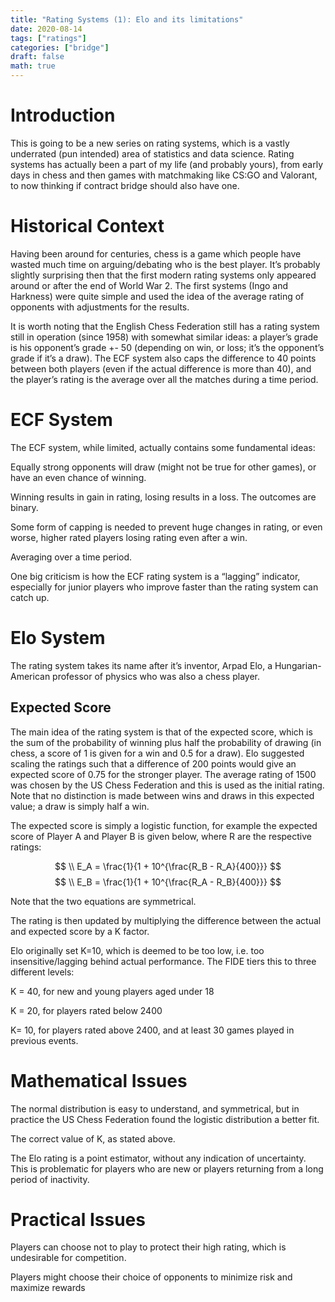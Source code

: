 ```yaml
---
title: "Rating Systems (1): Elo and its limitations"
date: 2020-08-14
tags: ["ratings"]
categories: ["bridge"]
draft: false
math: true
---
```


# Introduction
This is going to be a new series on rating systems, which is a vastly underrated (pun intended) area of statistics and data science. Rating systems has actually been a part of my life (and probably yours), from early days in chess and then games with matchmaking like CS:GO and Valorant, to now thinking if contract bridge should also have one.

# Historical Context
Having been around for centuries, chess is a game which people have wasted much time on arguing/debating who is the best player. It’s probably slightly surprising then that the first modern rating systems only appeared around or after the end of World War 2. The first systems (Ingo and Harkness) were quite simple and used the idea of the average rating of opponents with adjustments for the results.

It is worth noting that the English Chess Federation still has a rating system still in operation (since 1958) with somewhat similar ideas: a player’s grade is his opponent’s grade +- 50 (depending on win, or loss; it’s the opponent’s grade if it’s a draw). The ECF system also caps the difference to 40 points between both players (even if the actual difference is more than 40), and the player’s rating is the average over all the matches during a time period.

# ECF System
The ECF system, while limited, actually contains some fundamental ideas:

Equally strong opponents will draw (might not be true for other games), or have an even chance of winning.

Winning results in gain in rating, losing results in a loss. The outcomes are binary.

Some form of capping is needed to prevent huge changes in rating, or even worse, higher rated players losing rating even after a win.

Averaging over a time period.

One big criticism is how the ECF rating system is a “lagging” indicator, especially for junior players who improve faster than the rating system can catch up.

# Elo System
The rating system takes its name after it’s inventor, Arpad Elo, a Hungarian-American professor of physics who was also a chess player.

## Expected Score
The main idea of the rating system is that of the expected score, which is the sum of the probability of winning plus half the probability of drawing (in chess, a score of 1 is given for a win and 0.5 for a draw). Elo suggested scaling the ratings such that a difference of 200 points would give an expected score of 0.75 for the stronger player. The average rating of 1500 was chosen by the US Chess Federation and this is used as the initial rating. Note that no distinction is made between wins and draws in this expected value; a draw is simply half a win.

The expected score is simply a logistic function, for example the expected score of Player A and Player B is given below, where R are the respective ratings:

$$
\\ E_A = \frac{1}{1 + 10^{\frac{R_B - R_A}{400}}} 
$$
$$
\\ E_B = \frac{1}{1 + 10^{\frac{R_A - R_B}{400}}}
$$

Note that the two equations are symmetrical.

The rating is then updated by multiplying the difference between the actual and expected score by a K factor.

Elo originally set K=10, which is deemed to be too low, i.e. too insensitive/lagging behind actual performance. The FIDE tiers this to three different levels:

K = 40, for new and young players aged under 18

K = 20, for players rated below 2400

K= 10, for players rated above 2400, and at least 30 games played in previous events.

# Mathematical Issues
The normal distribution is easy to understand, and symmetrical, but in practice the US Chess Federation found the logistic distribution a better fit.

The correct value of K, as stated above.

The Elo rating is a point estimator, without any indication of uncertainty. This is problematic for players who are new or players returning from a long period of inactivity.

# Practical Issues
Players can choose not to play to protect their high rating, which is undesirable for competition.

Players might choose their choice of opponents to minimize risk and maximize rewards

